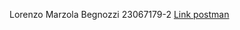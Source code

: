 Lorenzo Marzola Begnozzi 23067179-2
[Link postman](https://www.postman.com/lorenzoberg/workspace/db-prova/collection/34646430-e06d2240-1630-4d22-b603-3644a62d87df?action=share&creator=34646430)
